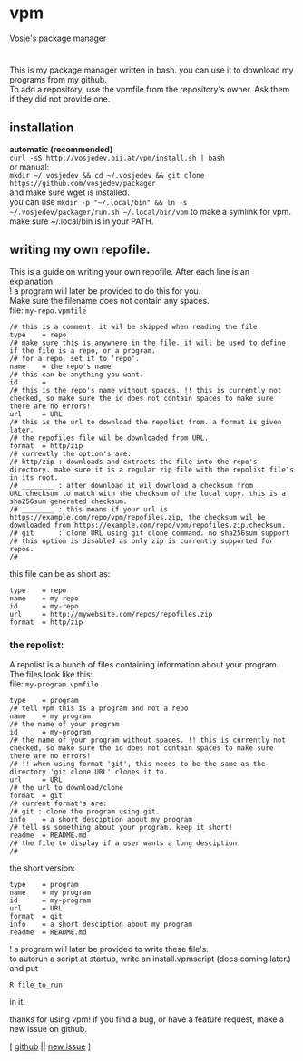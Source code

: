 # vpm  
Vosje's package manager
# 

This is my package manager written in bash. you can use it to download my programs from my github.  
To add a repository, use the vpmfile from the repository's owner. Ask them if they did not provide one.  

## installation  
**automatic (recommended)**  
` curl -sS http://vosjedev.pii.at/vpm/install.sh | bash `  
or manual:  
` mkdir ~/.vosjedev && cd ~/.vosjedev && git clone https://github.com/vosjedev/packager `  
and make sure wget is installed.  
you can use ` mkdir -p "~/.local/bin" && ln -s ~/.vosjedev/packager/run.sh ~/.local/bin/vpm ` to make a symlink for vpm.  
make sure ~/.local/bin is in your PATH.  

## writing my own repofile.  
This is a guide on writing your own repofile. After each line is an explanation.  
! a program will later be provided to do this for you.  
Make sure the filename does not contain any spaces.  
file: `my-repo.vpmfile`  
```
/# this is a comment. it wil be skipped when reading the file.
type    = repo
/# make sure this is anywhere in the file. it will be used to define if the file is a repo, or a program.
/# for a repo, set it to 'repo'.
name    = the repo's name
/# this can be anything you want.
id      = 
/# this is the repo's name without spaces. !! this is currently not checked, so make sure the id does not contain spaces to make sure there are no errors!
url     = URL
/# this is the url to download the repolist from. a format is given later.
/# the repofiles file wil be downloaded from URL.
format  = http/zip
/# currently the option's are:
/# http/zip : downloads and extracts the file into the repo's directory. make sure it is a regular zip file with the repolist file's in its root.
/# ________ : after download it wil download a checksum from URL.checksum to match with the checksum of the local copy. this is a sha256sum generated checksum.
/# ________ : this means if your url is https://example.com/repo/vpm/repofiles.zip, the checksum wil be downloaded from https://example.com/repo/vpm/repofiles.zip.checksum.
/# git      : clone URL using git clone command. no sha256sum support
/# this option is disabled as only zip is currently supported for repos.
/#

```
this file can be as short as:
```
type    = repo
name    = my repo
id      = my-repo
url     = http://mywebsite.com/repos/repofiles.zip
format  = http/zip

```
### the repolist:
A repolist is a bunch of files containing information about your program.  
The files look like this:  
file: `my-program.vpmfile`
```
type    = program
/# tell vpm this is a program and not a repo
name    = my program
/# the name of your program
id      = my-program
/# the name of your program without spaces. !! this is currently not checked, so make sure the id does not contain spaces to make sure there are no errors!
/# !! when using format 'git', this needs to be the same as the directory 'git clone URL' clones it to.
url     = URL
/# the url to download/clone
format  = git
/# current format's are:
/# git : clone the program using git.
info    = a short desciption about my program
/# tell us something about your program. keep it short!
readme  = README.md
/# the file to display if a user wants a long desciption.
/#

```
the short version:
```
type    = program
name    = my program
id      = my-program
url     = URL
format  = git
info    = a short desciption about my program
readme  = README.md

```
! a program will later be provided to write these file's.  
to autorun a script at startup, write an install.vpmscript (docs coming later.) and put  
```
R file_to_run
```  
in it.

thanks for using vpm! if you find a bug, or have a feature request, make a new issue on github.  
  
[ [github](https://github.com/Vosjedev/packager) || [new issue](https://github.com/Vosjedev/packager/issues/new/choose) ]